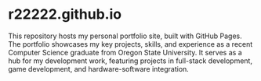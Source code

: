 # r22222.github.io
This repository hosts my personal portfolio site, built with GitHub Pages. The portfolio showcases my key projects, skills, and experience as a recent Computer Science graduate from Oregon State University. It serves as a hub for my development work, featuring projects in full-stack development, game development, and hardware-software integration.
